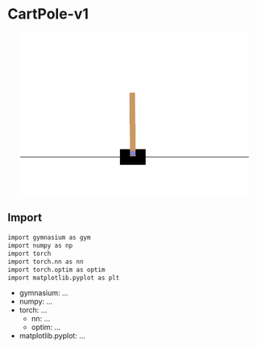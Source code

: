 # CartPole-v1

<p align="center">
  <img src="img/default.png" />
</p>


## Import

```
import gymnasium as gym
import numpy as np
import torch
import torch.nn as nn
import torch.optim as optim
import matplotlib.pyplot as plt
```

- gymnasium: ...
- numpy: ...
- torch: ...
  - nn: ...
  - optim: ...
- matplotlib.pyplot: ...
